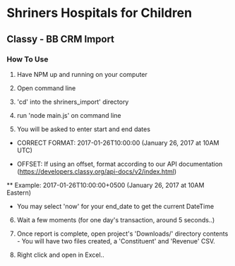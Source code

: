 # Shriners Hospitals for Children

## Classy - BB CRM Import

### How To Use

1. Have NPM up and running on your computer

2. Open command line

3. 'cd' into the shriners_import' directory

4. run 'node main.js' on command line

5. You will be asked to enter start and end dates

* CORRECT FORMAT: 2017-01-26T10:00:00 (January 26, 2017 at 10AM UTC)

* OFFSET: If using an offset, format according to our API documentation (https://developers.classy.org/api-docs/v2/index.html)

** Example: 2017-01-26T10:00:00+0500 (January 26, 2017 at 10AM Eastern)

* You may select 'now' for your end_date to get the current DateTime

6. Wait a few moments (for one day's transaction, around 5 seconds..)

7. Once report is complete, open project's 'Downloads/' directory contents - You will have two files created, a 'Constituent' and 'Revenue' CSV.

8. Right click and open in Excel..



